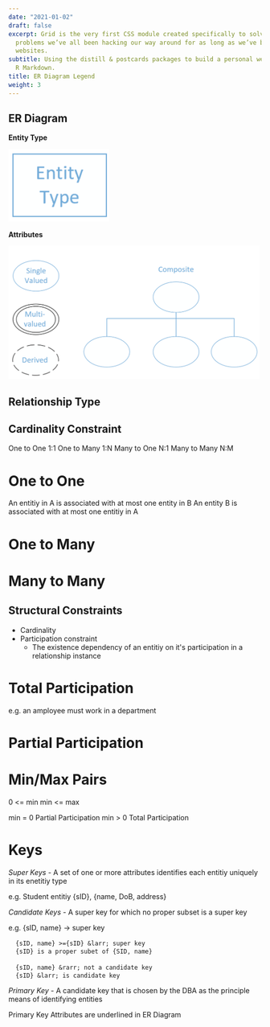 ```yaml
---
date: "2021-01-02"
draft: false
excerpt: Grid is the very first CSS module created specifically to solve the layout
  problems we’ve all been hacking our way around for as long as we’ve been making
  websites.
subtitle: Using the distill & postcards packages to build a personal website with
  R Markdown.
title: ER Diagram Legend
weight: 3
---
```


## ER Diagram

**Entity Type**

<img src="ER Diagram - Entity Type.png" width="200"/>


**Attributes**

<img src="ER Diagram - Attributes.png" width="500"/>


## Relationship Type
<insert diagram image>


## Cardinality Constraint
One to One 1:1
One to Many 1:N
Many to One N:1
Many to Many N:M


# One to One

<insert diagram>

An entitiy in A is associated with at most one entity in B
An entity B is associated with at most one entitiy in A

# One to Many
<insert diagram>

# Many to Many
<Insert Diagram>

## Structural Constraints
- Cardinality
- Participation constraint
  - The existence dependency of an entitiy on it's participation in a relationship instance

# Total Participation
e.g. an amployee must work in a department

<insert diagram>

# Partial Participation

<insert diagram>

# Min/Max Pairs

0 <= min
min <= max

min = 0         Partial Participation
min > 0         Total Participation

# Keys

*Super Keys* - A set of one or more attributes identifies each entitiy uniquely in its enetitiy type

e.g. Student entitiy
      {sID}, {name, DoB, address}

*Candidate Keys* - A super key for which no proper subset is a super key

e.g.
      {sID, name} &rarr; super key

      {sID, name} >={sID} &larr; super key
      {sID} is a proper subet of {SID, name}

      {sID, name} &rarr; not a candidate key
      {sID} &larr; is candidate key

*Primary Key* - A candidate key that is chosen by the DBA as the principle means of identifying entities

Primary Key Attributes are underlined in ER Diagram

<inset diagram>
